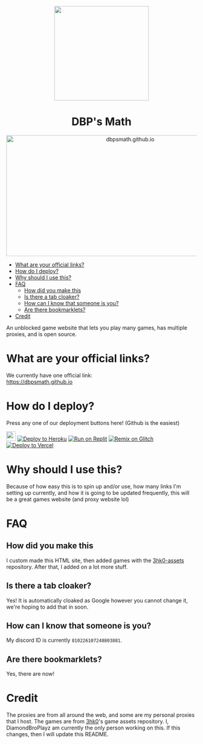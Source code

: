 <p align="center"><img src="https://github.com/dbpsmath/dbpsmath.github.io-old/blob/main/87837029%20(2).png?raw=true" height="250"></p>

<h1 align="center">DBP's Math</h1>

<p align="center"><img src="https://socialify.git.ci/dbpsmath/dbpsmath.github.io/image?description=1&font=Inter&forks=1&issues=1&language=1&name=1&owner=1&pattern=Circuit%20Board&pulls=1&stargazers=1&theme=Dark" alt="dbpsmath.github.io" width="640" height="320" /></p>

- [What are your official links?](#what-are-your-official-links)
- [How do I deploy?](#how-do-i-deploy)
- [Why should I use this?](#why-should-i-use-this)
- [FAQ](#faq)
  - [How did you make this](#how-did-you-make-this)
  - [Is there a tab cloaker?](#is-there-a-tab-cloaker)
  - [How can I know that someone is you?](#how-can-i-know-that-someone-is-you)
  - [Are there bookmarklets?](#are-there-bookmarklets)
- [Credit](#credit)

An unblocked game website that lets you play many games, has multiple proxies, and is open source.

# What are your official links?

We currently have one official link:  
https://dbpsmath.github.io  

# How do I deploy?
Press any one of our deployment buttons here! (Github is the easiest)

[<img src="https://user-images.githubusercontent.com/3369400/139448065-39a229ba-4b06-434b-bc67-616e2ed80c8f.png#dark-mode-only" width="25"/>](https://github.com/dbpsmath/dbpsmath.github.io/fork)
<a target="_blank" href="https://heroku.com/deploy/?template=https://github.com/dbpsmath/dbpsmath.github.io"><img alt="Deploy to Heroku" src="https://binbashbanana.github.io/deploy-buttons/buttons/remade/heroku.svg"></a>
<a target="_blank" href="https://replit.com/github/dbpsmath/dbpsmath.github.io"><img alt="Run on Replit" src="https://binbashbanana.github.io/deploy-buttons/buttons/remade/replit.svg"></a>
<a target="_blank" href="https://glitch.com/edit/#!/import/github/dbpsmath/dbpsmath.github.io"><img alt="Remix on Glitch" src="https://binbashbanana.github.io/deploy-buttons/buttons/remade/glitch.svg"></a>
<a target="_blank" href="https://vercel.com/new/clone?repository-url=https://github.com/dbpsmath/dbpsmath.github.io"><img alt="Deploy to Vercel" src="https://binbashbanana.github.io/deploy-buttons/buttons/remade/vercel.svg"></a>

# Why should I use this?
Because of how easy this is to spin up and/or use, how many links I'm setting up currently, and how it is going to be updated frequently, this will be a great games website (and proxy website lol) 

# FAQ
## How did you make this
I custom made this HTML site, then added games with the [3hk0-assets](https://github.com/3kh0/3kh0-Assets) repository. After that, I added on a lot more stuff.
## Is there a tab cloaker?
Yes! It is automatically cloaked as Google however you cannot change it, we're hoping to add that in soon.
## How can I know that someone is you?
My discord ID is currently `810226107248803881`.
## Are there bookmarklets?
Yes, there are now!

# Credit
The proxies are from all around the web, and some are my personal proxies that I host.
The games are from [3hk0](https://github.com/3kh0)'s game assets repository.
I, DiamondBroPlayz am currently the only person working on this. If this changes, then I will update this README.
